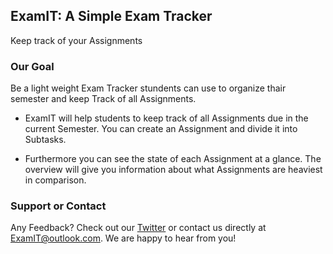 ## ExamIT: A Simple Exam Tracker
Keep track of your Assignments



### Our Goal

Be a light weight Exam Tracker stundents can use to organize thair semester and keep Track of all Assignments.

- ExamIT will help students to keep track of all Assignments due in the current Semester.
You can create an Assignment and divide it into Subtasks. 

- Furthermore you can see the state of each Assignment at a glance.
The overview will give you information about what Assignments are heaviest in comparison.


### Support or Contact

Any Feedback? Check out our [Twitter](https://twitter.coom/ExamIT_App) or contact us directly at ExamIT@outlook.com. We are happy to hear from you!
